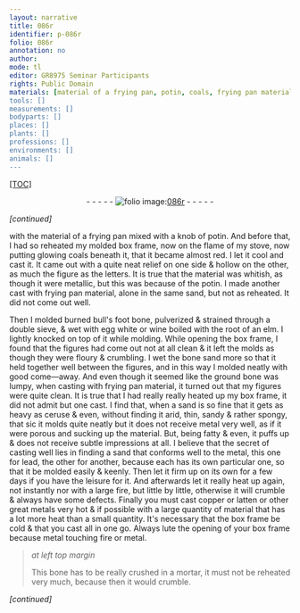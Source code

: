```yaml
---
layout: narrative
title: 086r
identifier: p-086r
folio: 086r
annotation: no
author:
mode: tl
editor: GR8975 Seminar Participants
rights: Public Domain
materials: [material of a frying pan, potin, coals, frying pan material, sand, bull's foot bone, egg white, wine, the root of an elm, bone sand, bone, ceruse, metal, lead, copper, latten, great metals]
tools: []
measurements: []
bodyparts: []
places: []
plants: []
professions: []
environments: []
animals: []
---
```


<p><a href="{{ site.baseurl }}/diplomatic/">[TOC]</a></p><div class="folio" align="center">- - - - - <a href="http://gallica.bnf.fr/ark:/12148/btv1b10500001g/f177.image" target="_blank"><img src="https://cu-mkp.github.io/2017-workshop-edition/assets/photo-icon.png" alt="folio image: " style="display:inline-block; margin-bottom:-3px;"/>086r</a> - - - - - </div>  
 
*[continued]*
  
with the <span class="m">material of a frying pan</span> mixed with a knob of <span class="m">potin</span>. And before that, I had so reheated my molded box frame, now on the flame of my stove, now putting glowing <span class="m">coals</span> beneath it, that it became almost red. I let it cool and cast it. It came out with a quite neat relief on one side & hollow on the other, as much the figure as the letters. It is true that the material was whitish, as though it were metallic, but this was because of the <span class="m">potin</span>. I made another cast with <span class="m">frying pan material</span>, alone in the same <span class="m">sand</span>, but not as reheated. It did not come out well.
 
Then I molded burned <span class="m">bull's foot bone</span>, pulverized & strained through a double sieve, & wet with <span class="m">egg white</span> or <span class="m">wine</span> boiled with <span class="m">the root of an elm</span>. I lightly knocked on top of it while molding. While opening the box frame, I found that the figures had come out not at all clean & it left the molds as though they were floury & crumbling. I wet the <span class="m">bone sand</span> more so that it held together well between the figures, and in this way I molded neatly with good come—away. And even though it seemed like the ground <span class="m">bone</span> was lumpy, when casting with <span class="m">frying pan material</span>, it turned out that my figures were quite clean. It is true that I had really really heated up my box frame, it did not admit but one cast. I find that, when a <span class="m">sand</span> is so fine that it gets as heavy as <span class="m">ceruse</span> & even, without finding it arid, thin, sandy & rather spongy, that <span class="sup">sic</span> it molds quite neatly but it does not receive <span class="m">metal</span> very well, as if it were porous and sucking up the material. But, being fatty & even, it puffs up & does not receive subtle impressions at all. I believe that the secret of casting well lies in finding a <span class="m">sand</span> that conforms well to the <span class="m">metal</span>, this one for <span class="m">lead</span>, the other for another, because each has its own particular one, so that it be molded easily & keenly. Then let it firm up on its own for a few days if you have the leisure for it. And afterwards let it really heat up again, not instantly nor with a large fire, but little by little, otherwise it will crumble & always have some defects. Finally you must cast <span class="m">copper</span> or <span class="m">latten</span> or other <span class="m">great metals</span> very hot & if possible with a large quantity of material that has a lot more heat than a small quantity. It's necessary that the box frame be cold & that you cast all in one go. Always lute the opening of your box frame because <span class="m">metal</span> touching fire or <span class="m">metal</span>. 
 
> *at left top margin*
> 
> 
>   This <span class="m">bone</span> has to be really crushed in a mortar, it must not be reheated very much, because then it would crumble.
 
*[continued]*
 
